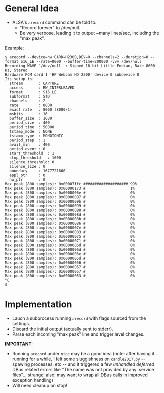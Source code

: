 General Idea
============

* ALSA's `arecord` command can be told to:
  * "Record forever" to /dev/null.
  * Be very verbose, leading it to output ~many lines/sec, including the "max peak".

Example:
```
$ arecord --device=hw:CARD=H2300,DEV=0 --channels=2 --duration=0 --format S16_LE --rate=8000 --buffer-time=200000 -vvv /dev/null  
Recording WAVE '/dev/null' : Signed 16 bit Little Endian, Rate 8000 Hz, Stereo
Hardware PCM card 1 'HP Webcam HD 2300' device 0 subdevice 0
Its setup is:
  stream       : CAPTURE
  access       : RW_INTERLEAVED
  format       : S16_LE
  subformat    : STD
  channels     : 2
  rate         : 8000
  exact rate   : 8000 (8000/1)
  msbits       : 16
  buffer_size  : 1600
  period_size  : 400
  period_time  : 50000
  tstamp_mode  : NONE
  tstamp_type  : MONOTONIC
  period_step  : 1
  avail_min    : 400
  period_event : 0
  start_threshold  : 1
  stop_threshold   : 1600
  silence_threshold: 0
  silence_size : 0
  boundary     : 1677721600
  appl_ptr     : 0
  hw_ptr       : 0
Max peak (800 samples): 0x00007ffc #################### 99%
Max peak (800 samples): 0x00000173 #                    1%
Max peak (800 samples): 0x0000006e #                    0%
Max peak (800 samples): 0x00000087 #                    0%
Max peak (800 samples): 0x0000009b #                    0%
Max peak (800 samples): 0x00000099 #                    0%
Max peak (800 samples): 0x00000098 #                    0%
Max peak (800 samples): 0x0000008d #                    0%
Max peak (800 samples): 0x0000008b #                    0%
Max peak (800 samples): 0x00000086 #                    0%
Max peak (800 samples): 0x0000007e #                    0%
Max peak (800 samples): 0x00000083 #                    0%
Max peak (800 samples): 0x00000075 #                    0%
Max peak (800 samples): 0x00000071 #                    0%
Max peak (800 samples): 0x0000006d #                    0%
Max peak (800 samples): 0x0000006d #                    0%
Max peak (800 samples): 0x0000006e #                    0%
Max peak (800 samples): 0x0000005d #                    0%
Max peak (800 samples): 0x00000056 #                    0%
Max peak (800 samples): 0x00000057 #                    0%
Max peak (800 samples): 0x00000057 #                    0%
Max peak (800 samples): 0x00000053 #                    0%
^C
$
```

Implementation
==============

* Lauch a subprocess running `arecord` with flags sourced from the settings.
* Discard the initial output (actually sent to stderr).
* Parse each incoming "max peak" line and trigger level changes.

**IMPORTANT**:
* Running `arecord` under `nice` may be a good idea (note: after having it running for a while, I felt some sluggishness on `candle2017.py` -- spawing processes, etc -- and it triggered a few *unhandled deferred* DBus related errors like "The name <player-name> was not provided by any .service files"... strange! also: may want to wrap all DBus calls in improved exception handling)
* Will need cleanup on stop!

